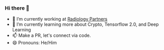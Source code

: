 ### Hi there 👋

- 🔭 I’m currently working at [Radiology Partners](www.radparterns.com)
- 🌱 I’m currently learning more about Crypto, Tensorflow 2.0, and Deep Learning
- 📫 Make a PR, let's connect via code.
- 😄 Pronouns: He/Him
